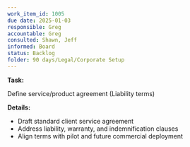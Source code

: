 ```yaml
---
work_item_id: 1005
due date: 2025-01-03
responsible: Greg
accountable: Greg
consulted: Shawn, Jeff
informed: Board
status: Backlog
folder: 90 days/Legal/Corporate Setup
---
```


**Task:**

Define service/product agreement (Liability terms)

**Details:**

- Draft standard client service agreement
- Address liability, warranty, and indemnification clauses
- Align terms with pilot and future commercial deployment
